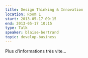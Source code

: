 ```yaml
---
title: Design Thinking & Innovation
location: Room 1
start: 2013-05-17 09:15
end: 2013-05-17 10:15
type: Talk
speaker: blaise-bertrand
topic: develop-business
---
```


Plus d'informations très vite...